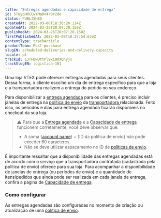 ```yaml
---
title: 'Entregas agendadas e capacidade de entrega'
id: 5TuyqHRCCwYMaDv4r8rZdo
status: PUBLISHED
createdAt: 2022-03-08T18:30:20.114Z
updatedAt: 2024-03-25T20:07:20.150Z
publishedAt: 2024-03-25T20:07:20.150Z
firstPublishedAt: 2022-03-08T18:37:54.630Z
contentType: trackArticle
productTeam: Post-purchase
slugEN: scheduled-deliveries-and-delivery-capacity
locale: pt
trackId: 13TFDwDttPl9ki9OXQhyjx
trackSlugEN: logistica-101
---
```


Uma loja VTEX pode oferecer entregas agendadas para seus clientes. Dessa forma, o cliente escolhe um dia de entrega específico para que a loja e a transportadora realizem a entrega do pedido no seu endereço. 

Para disponibilizar a [entrega agendada](https://help.vtex.com/pt/tutorial/entrega-agendada--22g3HAVCGLFiU7xugShOBi) para os clientes, é preciso incluir janelas de entrega na [política de envio](https://help.vtex.com/pt/tutorial/politica-de-envio--tutorials_140) da [transportadora ](https://help.vtex.com/pt/tutorial/transportadoras-na-vtex--7u9duMD5UQa2QQwukAWMcE)relacionada. Feito isso, os períodos e dias para entrega agendada ficarão disponíveis no checkout da sua loja.

> ⚠️ Para que a [Entrega agendada](https://help.vtex.com/pt/tutorial/scheduled-delivery--22g3HAVCGLFiU7xugShOBi) e a [Capacidade de entrega](https://help.vtex.com/pt/tutorial/managing-delivery-capacity--2y217FQZCjD0I1n62yxVcz) funcionem corretamente, você deve observar que:<ul><li>A soma {[account name](https://help.vtex.com/pt/tutorial/what-is-an-account-name--i0mIGLcg3QyEy8OCicEoC)} + {ID da política de envio} não pode exceder 60 caracteres.</li><li>Não se deve utilizar espaçamento no ID de [políticas de envio](https://help.vtex.com/pt/tutorial/criar-uma-politica-de-envio--66rJO4LKBdyMJOH6Z3dsaT).</li></ul>

É importante ressaltar que a disponibilidade das entregas agendadas está de acordo com o serviço que a transportadora contratada (cadastrada pela política de envio) oferece para sua loja. Para acompanhar a disponibilidade de janelas de entrega (ou períodos de envio) e a quantidade de itens/pedidos que ainda pode ser realizada em cada janela de entrega, confira a página de [Capacidade de entrega](https://help.vtex.com/pt/tutorial/gerenciar-capacidade-de-entrega--2y217FQZCjD0I1n62yxVcz).

### Como configurar

As entregas agendadas são configuradas no momento de criação ou atualização de uma [política de envio](https://help.vtex.com/pt/tutorial/politica-de-envio--tutorials_140). 

